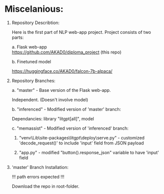 # Miscelanious: 
1. Repository Describtion:

   Here is the first part of NLP web-app project. Project consists of two parts:

   a. Flask web-app\
      https://github.com/AKAD0/diploma_project (this repo)

   b. Finetuned model

      https://huggingface.co/AKAD0/falcon-7b-alpaca/

3. Repository Branches:

   a. "master" - Base version of the Flask web-app.

      Independent. (Doesn't involve model)

   b. "inferenced" - Modified version of 'master' branch:

      Dependancies: library "litgpt[all]", model

   c. "memassist" - Modified version of 'inferenced' branch:

      1) "venv\Lib\site-packages\litgpt\deploy\serve.py" - customized 'decode_request()' to include 'input' field from JSON payload

      2) "app.py" - modified "button().response_json" variable to have 'input' field

5. 'master' Branch Installation:

   !!! path errors expected !!!

   Download the repo in root-folder.

